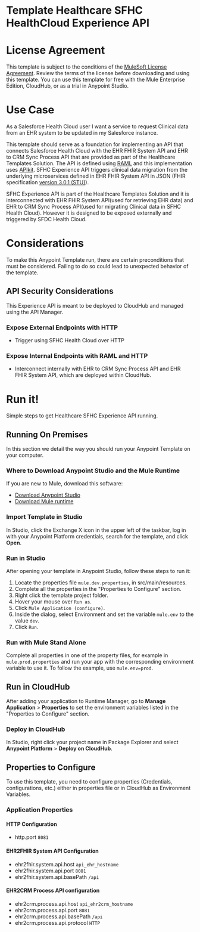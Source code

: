 # Template Healthcare SFHC HealthCloud Experience API

# License Agreement

This template is subject to the conditions of the [MuleSoft License Agreement](https://s3.amazonaws.com/templates-examples/AnypointTemplateLicense.pdf). Review the terms of the license before downloading and using this template. You can use this template for free with the Mule Enterprise Edition, CloudHub, or as a trial in Anypoint Studio. 

# Use Case

As a Salesforce Health Cloud user I want a service to request Clinical data from an EHR system to be updated in my Salesforce instance.

This template should serve as a foundation for implementing an API that connects Salesforce Health Cloud with the EHR FHIR System API and EHR to CRM Sync Process API that are provided as part of the Healthcare Templates Solution. The API is defined using [RAML](https://docs.mulesoft.com/anypoint-platform-for-apis/walkthrough-design-existing#about-raml) and this implementation uses [APIkit](https://docs.mulesoft.com/apikit/4.x/apikit-4-index). SFHC Experience API triggers clinical data migration from the underlying microservices defined in EHR FHIR System API in JSON (FHIR specification [version 3.0.1 (STU)](http://hl7.org/fhir/)).

SFHC Experience API is part of the Healthcare Templates Solution and it is interconnected with EHR FHIR System API(used for retrieving EHR data) and EHR to CRM Sync Process API(used for migrating Clinical data in SFHC Health Cloud). However it is designed to be exposed externally and triggered by SFDC Health Cloud.

# Considerations

To make this Anypoint Template run, there are certain preconditions that must be considered. Failing to do so could lead to unexpected behavior of the template.

## API Security Considerations
This Experience API is meant to be deployed to CloudHub and managed using the API Manager.

### Expose External Endpoints with HTTP
- Trigger using SFHC Health Cloud over HTTP

### Expose Internal Endpoints with RAML and HTTP
- Interconnect internally with EHR to CRM Sync Process API and EHR FHIR System API, which are deployed within  CloudHub.

# Run it!
Simple steps to get Healthcare SFHC Experience API running.

## Running On Premises
In this section we detail the way you should run your Anypoint Template on your computer.


### Where to Download Anypoint Studio and the Mule Runtime

If you are new to Mule, download this software:

- [Download Anypoint Studio](https://www.mulesoft.com/platform/studio)
- [Download Mule runtime](https://www.mulesoft.com/lp/dl/mule-esb-enterprise)

### Import Template in Studio

In Studio, click the Exchange X icon in the upper left of the taskbar, log in with your
Anypoint Platform credentials, search for the template, and click **Open**.

### Run in Studio

After opening your template in Anypoint Studio, follow these steps to run it:

1. Locate the properties file `mule.dev.properties`, in src/main/resources.
2. Complete all the properties in the "Properties to Configure" section.
3. Right click the template project folder.
4. Hover your mouse over `Run as`.
5. Click `Mule Application (configure)`.
6. Inside the dialog, select Environment and set the variable `mule.env` to the value `dev`.
7. Click `Run`.

### Run with Mule Stand Alone

Complete all properties in one of the property files, for example in `mule.prod.properties` and run your app with the corresponding environment variable to use it. To follow the example, use `mule.env=prod`.

## Run in CloudHub
After adding your application to Runtime Manager, go to **Manage Application** > **Properties** to set the environment variables listed in the "Properties to Configure" section.

### Deploy in CloudHub

In Studio, right click your project name in Package Explorer and select **Anypoint Platform** > **Deploy on CloudHub**.

## Properties to Configure
To use this template, you need to configure properties (Credentials, configurations, etc.) either in properties file or in CloudHub as Environment Variables. 

### Application Properties

#### HTTP Configuration

- http.port `8081`

#### EHR2FHIR System API Configuration

- ehr2fhir.system.api.host `api_ehr_hostname`
- ehr2fhir.system.api.port `8081` 
- ehr2fhir.system.api.basePath `/api`

#### EHR2CRM Process API configuration

- ehr2crm.process.api.host `api_ehr2crm_hostname`
- ehr2crm.process.api.port `8081` 
- ehr2crm.process.api.basePath `/api`
- ehr2crm.process.api.protocol `HTTP`
